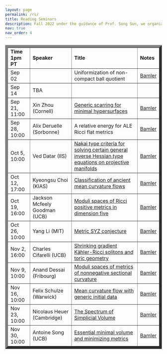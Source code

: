 ```yaml
---
layout: page
permalink: /rs/
title: Reading Seminars
description: Fall 2022 under the guidance of Prof. Song Sun, we organize a reading seminar on complex geometry. This semester we don't have a presecribed topic and participants are free to give talks from their own tastes. You can sign up for a talk using this google sheet. Song is willing to provide interesting topics and related references, so if you want to find a topic to study and give a talk on the seminar, feel free to reach out to Song for help.
nav: true
nav_order: 4
---
```

<p> <table cellpadding="4" cellspacing="2" border="8">


<td align="left"> <b>Time 1pm PT</b></td>
<td>
<b>Speaker</b>
</td>
<td> 
<b>Title</b>
</td>
<td>
<b>Notes</b>
</td>
<tr>


<td align="left"> Sep 02</td>
<td>
<!--name-->
</td>
<td> 
<a =">Uniformization of non-compact ball quotient</a>
</td>
<td>
<a href="https://math.berkeley.edu/~rbamler/riddle.html">Bamler</a>
</td>
<tr>

<td align="left"> Sep 14</td>
<td>
TBA
</td>
<td> 
</td>
<td>
</td>
<tr>

<td align="left"> Sep 21, 11:00</td>
<td>
Xin Zhou (Cornell)
</td>
<td>
<a href="https://events.berkeley.edu/index.php/calendar/sn/math.html?event_ID=135304&date=2020-09-21&filter=Secondary%20Event%20Type&filtersel=">Generic scarring for minimal hypersurfaces</a>
</td>
<td>
<a href="https://math.berkeley.edu/~rbamler/riddle.html">Bamler</a>
</td>
<tr>


<td align="left"> Sep 28, 10:00 </td>
<td>
Alix Deruelle (Sorbonne)
</td>
<td> 
A relative energy for ALE Ricci flat metrics
</td>
<td>
<a href="https://math.berkeley.edu/~rbamler/riddle.html">Bamler</a>
</td>
<tr>

<td align="left"> Oct 5, 10:00</td>
<td>
Ved Datar (IIS)
</td>
<td> 
<a href="https://events.berkeley.edu/index.php/calendar/sn/math.html?event_ID=135594&date=2020-10-05&filter=Secondary%20Event%20Type&filtersel=">Nakai type criteria for solving certain general inverse Hessian type equations on projective manifolds</a>
</td>
<td>
<a href="https://math.berkeley.edu/~rbamler/riddle.html">Bamler</a>
</td>
<tr>


<td align="left"> Oct 12, 17:00</td>
<td>
Kyeongsu Choi (KIAS)
</td>
<td> 
<a href="https://events.berkeley.edu/index.php/calendar/sn/math.html?event_ID=135741&date=2020-10-12&filter=Secondary%20Event%20Type&filtersel=">Classification of ancient mean curvature flows</a>
</td>
<td>
<a href="https://math.berkeley.edu/~rbamler/riddle.html">Bamler</a>
</td>
<tr>

<td align="left"> Oct 19, 16:00 </td>
<td>
Jackson Mcfeely Goodman (UCB)
</td>
<td> 
<a href="https://events.berkeley.edu/index.php/calendar/sn/math.html?event_ID=135934&date=2020-10-19&filter=Secondary%20Event%20Type&filtersel=">Moduli spaces of Ricci positive metrics in dimension five</a>
</td>
<td><a href="https://math.berkeley.edu/~rbamler/riddle.html">Bamler</a>
</td>
<tr>

<td align="left"> Oct 26, 10:00</td>
<td>
Yang Li (MIT)
</td>
<td> <a href="https://events.berkeley.edu/index.php/calendar/sn/math.html?event_ID=136065&date=2020-10-26&filter=Secondary%20Event%20Type&filtersel=">Metric SYZ conjecture</a>
</td>
<td><a href="https://math.berkeley.edu/~rbamler/riddle.html">Bamler</a>
</td>
<tr>

<td align="left"> Nov 2, 16:00</td>
<td>
Charles Cifarelli (UCB)
</td>
<td> 
<a href="https://events.berkeley.edu/index.php/calendar/sn/math.html?event_ID=136150&date=2020-11-02&filter=Secondary%20Event%20Type&filtersel=">Shrinking gradient Kähler-Ricci solitons and toric geometry</a>
</td>
<td><a href="https://math.berkeley.edu/~rbamler/riddle.html">Bamler</a>
</td>
<tr>


<td align="left"> Nov 9, 10:00</td>
<td>
Anand Dessai (Fribourg)
</td>
<td> 
<a href="https://events.berkeley.edu/index.php/calendar/sn/math.html?event_ID=136254&date=2020-11-09&filter=Secondary%20Event%20Type&filtersel=">Moduli spaces of metrics of nonnegative sectional curvature</a>
</td>
<td><a href="https://math.berkeley.edu/~rbamler/riddle.html">Bamler</a>
</td>
<tr>


<td align="left"> Nov 16, 10:00</td>
<td>
Felix Schulze (Warwick)
</td>
<td> 
<a href="https://events.berkeley.edu/index.php/calendar/sn/math.html?event_ID=135807&date=2020-11-16&filter=Secondary%20Event%20Type&filtersel=">Mean curvature flow with generic initial data</a>
</td>
<td><a href="https://math.berkeley.edu/~rbamler/riddle.html">Bamler</a>
</td>
<tr>

<td align="left"> Nov 23, 10:00</td>
<td>
Nicolaus Heuer (Cambridge)
</td>
<td> 
<a href="https://events.berkeley.edu/index.php/calendar/sn/math.html?event_ID=136499&date=2020-11-23&filter=Secondary%20Event%20Type&filtersel=">The Spectrum of Simplicial Volume</a>
</td>
<td><a href="https://math.berkeley.edu/~rbamler/riddle.html">Bamler</a>
</td>
<tr>

<td align="left"> Nov 30, 10:00</td>
<td>
Antoine Song (UCB)
</td>
<td> 
<a href="https://events.berkeley.edu/index.php/calendar/sn/math.html?event_ID=136553&date=2020-11-30&filter=Secondary%20Event%20Type&filtersel=">Essential minimal volume and minimizing metrics</a>
</td>
<td><a href="https://math.berkeley.edu/~rbamler/riddle.html">Bamler</a>
</td>
</td>
</table>


